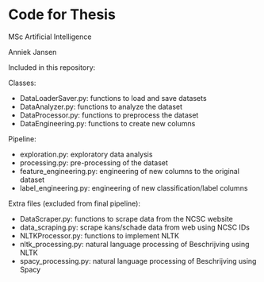 # Code for Thesis

MSc Artificial Intelligence

Anniek Jansen

Included in this repository:

Classes:
* DataLoaderSaver.py: functions to load and save datasets
* DataAnalyzer.py: functions to analyze the dataset
* DataProcessor.py: functions to preprocess the dataset
* DataEngineering.py: functions to create new columns

Pipeline:
* exploration.py: exploratory data analysis
* processing.py: pre-processing of the dataset
* feature_engineering.py: engineering of new columns to the original dataset
* label_engineering.py: engineering of new classification/label columns

Extra files (excluded from final pipeline):
* DataScraper.py: functions to scrape data from the NCSC website
* data_scraping.py: scrape kans/schade data from web using NCSC IDs
* NLTKProcessor.py: functions to implement NLTK 
* nltk_processing.py: natural language processing of Beschrijving using NLTK
* spacy_processing.py: natural language processing of Beschrijving using Spacy
